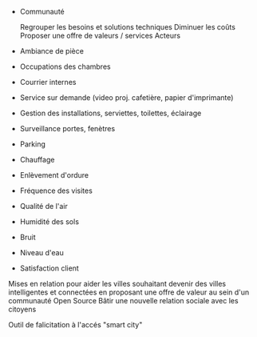 * Communauté

  Regrouper les besoins et solutions techniques
  Diminuer les coûts
  Proposer une offre de valeurs / services
  Acteurs
  
* Ambiance de pièce
* Occupations des chambres
* Courrier internes
* Service sur demande (video proj. cafetière, papier d'imprimante)
* Gestion des installations, serviettes, toilettes, éclairage
* Surveillance portes, fenètres
* Parking
* Chauffage
* Enlèvement d'ordure
* Fréquence des visites
* Qualité de l'air
* Humidité des sols
* Bruit
* Niveau d'eau
* Satisfaction client

Mises en relation pour aider les villes souhaitant devenir des villes intelligentes
et connectées en proposant une offre de valeur au sein d'un communauté Open Source
Bâtir une nouvelle relation sociale avec les citoyens

Outil de falicitation à l'accés "smart city"
